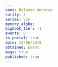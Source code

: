 ```yaml
---
name: Beloved Annorax
rarity: 5
series: voy
memory_alpha:
bigbook_tier: -1
events: 0
in_portal: true
date: 12/06/2019
obtained: Event
mega: true
published: true
---
```



